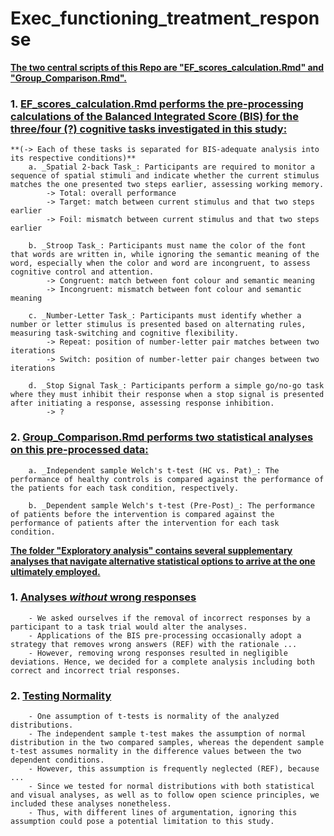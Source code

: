 # Exec_functioning_treatment_response

<u>**The two central scripts of this Repo are "EF_scores_calculation.Rmd" and "Group_Comparison.Rmd".**</u>

### 1. <u>EF_scores_calculation.Rmd performs the pre-processing calculations of the Balanced Integrated Score (BIS) for the three/four (?) cognitive tasks investigated in this study:</u>
    **(-> Each of these tasks is separated for BIS-adequate analysis into its respective conditions)**
        a. _Spatial 2-back Task_: Participants are required to monitor a sequence of spatial stimuli and indicate whether the current stimulus matches the one presented two steps earlier, assessing working memory.
            -> Total: overall performance
            -> Target: match between current stimulus and that two steps earlier
            -> Foil: mismatch between current stimulus and that two steps earlier
        
        b. _Stroop Task_: Participants must name the color of the font that words are written in, while ignoring the semantic meaning of the word, especially when the color and word are incongruent, to assess cognitive control and attention.
            -> Congruent: match between font colour and semantic meaning
            -> Incongruent: mismatch between font colour and semantic meaning
        
        c. _Number-Letter Task_: Participants must identify whether a number or letter stimulus is presented based on alternating rules, measuring task-switching and cognitive flexibility.
            -> Repeat: position of number-letter pair matches between two iterations
            -> Switch: position of number-letter pair changes between two iterations
        
        d. _Stop Signal Task_: Participants perform a simple go/no-go task where they must inhibit their response when a stop signal is presented after initiating a response, assessing response inhibition.
            -> ?

### 2. <u>Group_Comparison.Rmd performs two statistical analyses on this pre-processed data:</u>
        a. _Independent sample Welch's t-test (HC vs. Pat)_: The performance of healthy controls is compared against the performance of the patients for each task condition, respectively.

        b. _Dependent sample Welch's t-test (Pre-Post)_: The performance of patients before the intervention is compared against the performance of patients after the intervention for each task condition.

<u>**The folder "Exploratory analysis" contains several supplementary analyses that navigate alternative statistical options to arrive at the one ultimately employed.**</u>

### 1. <u>Analyses _without_ wrong responses</u>
        - We asked ourselves if the removal of incorrect responses by a participant to a task trial would alter the analyses. 
        - Applications of the BIS pre-processing occasionally adopt a strategy that removes wrong answers (REF) with the rationale ...
        - However, removing wrong responses resulted in negligible deviations. Hence, we decided for a complete analysis including both correct and incorrect trial responses. 

### 2. <u>Testing Normality</u>
        - One assumption of t-tests is normality of the analyzed distributions. 
        - The independent sample t-test makes the assumption of normal distribution in the two compared samples, whereas the dependent sample t-test assumes normality in the difference values between the two dependent conditions. 
        - However, this assumption is frequently neglected (REF), because ...
        - Since we tested for normal distributions with both statistical and visual analyses, as well as to follow open science principles, we included these analyses nonetheless. 
        - Thus, with different lines of argumentation, ignoring this assumption could pose a potential limitation to this study.  
